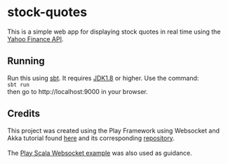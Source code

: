 # stock-quotes
This is a simple web app for displaying stock quotes in real time using the [Yahoo Finance API](http://financequotes-api.com).

## Running
Run this using [sbt](https://www.scala-sbt.org/). It requires [JDK1.8](http://www.oracle.com/technetwork/java/javase/downloads/jdk8-downloads-2133151.html) or higher.
Use the command: 
<br/>`sbt run`
<br/>then go to http://localhost:9000 in your browser.

## Credits
This project was created using the Play Framework using Websocket and Akka tutorial found [here](https://aknay.github.io/2017/06/08/how-to-build-a-simple-reactive-web-page-with-play-framework-using-websocket-and-akka.html) and its corresponding [repository](https://github.com/aknay/scala-play-websocket-akka).
<br/><br/>The [Play Scala Websocket example](https://github.com/playframework/play-scala-websocket-example) was also used as guidance. 